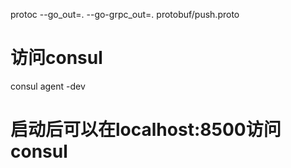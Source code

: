 protoc --go_out=. --go-grpc_out=. protobuf/push.proto


# 访问consul
consul agent -dev
# 启动后可以在localhost:8500访问consul